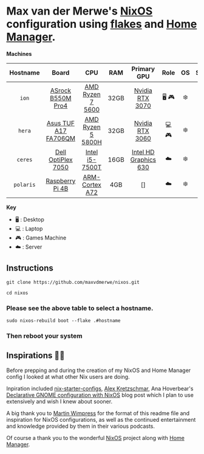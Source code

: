 # Max van der Merwe's [NixOS] configuration using [flakes] and [Home Manager].

**Machines**

|   Hostname  |            Board            |               CPU              |  RAM  |         Primary GPU         | Role | OS  | State |
| :---------: | :-------------------------: | :----------------------------: | :---: | :-------------------------: | :--: | :-: | :---: |
| `ion`     | [ASrock B550M Pro4]           | [AMD Ryzen 7 5600]             | 32GB | [Nvidia RTX 3070]            | 🖥️ 🎮️| ❄️   | ✅    |
| `hera`    | [Asus TUF A17 FA706QM]        | [AMD Ryzen 5 5800H]            | 32GB | [Nvidia RTX 3060]            | 💻️ 🎮️| ❄️   | ✅    |
| `ceres`   | [Dell OptiPlex 7050]          | [Intel i5-7500T]               | 16GB | [Intel HD Graphics 630]      | ☁️    | ❄️   | ✅    |
| `polaris` | [Raspberry Pi 4B]             | [ARM-Cortex A72]               | 4GB  | []                           | ☁️    | ❄️   | ✅    |

**Key**

- 🖥️ : Desktop
- 💻️ : Laptop
- 🎮️ : Games Machine
- ☁️ : Server


## Instructions
```
git clone https://github.com/maxvdmerwe/nixos.git

cd nixos
```
### Please see the above table to select a hostname.
```
sudo nixos-rebuild boot --flake .#hostname
```
### Then reboot your system
## Inspirations 🧑‍🏫

Before prepping and during the creation of my NixOS and Home Manager config I looked at what other Nix users are doing.

Inpiration included [nix-starter-configs], [Alex Kretzschmar], Ana Hoverbear's [Declarative GNOME configuration with NixOS] blog post which I plan to use extensively and wish I knew about sooner.

A big thank you to [Martin Wimpress] for the format of this readme file and inspiration for NixOS configurations, as well as the continued entertainment and knowledge provided by them in their various podcasts.

Of course a thank you to the wonderful [NixOS] project along with [Home Manager].

[NixOS]: https://nixos.org
[Home Manager]: https://github.com/nix-community/home-manager
[flakes]: https://nixos-and-flakes.thiscute.world/nixos-with-flakes/introduction-to-flakes

[ASrock B550M Pro4]: https://www.asrock.com/mb/AMD/B550M%20Pro4/
[Asus TUF A17 FA706QM]: https://www.asus.com/laptops/for-gaming/tuf-gaming/2021-asus-tuf-gaming-a17/
[Dell OptiPlex 7050]: https://i.dell.com/sites/csdocuments/Shared-Content_data-Sheets_Documents/en/OptiPlex-7050-Towers-Technical-Specifications.pdf
[Raspberry Pi 4B]: https://www.raspberrypi.com/products/raspberry-pi-4-model-b/specifications/
[AMD Ryzen 7 5600]: https://www.amd.com/en/products/processors/desktops/ryzen/5000-series/amd-ryzen-5-5600x.html
[AMD Ryzen 5 5800H]: https://www.amd.com/en/products/apu/amd-ryzen-7-5800h
[Intel i5-7500T]: https://ark.intel.com/content/www/us/en/ark/products/97121/intel-core-i5-7500t-processor-6m-cache-up-to-3-30-ghz.html
[Nvidia RTX 3060]: https://www.nvidia.com/en-us/geforce/graphics-cards/30-series/rtx-3060-3060ti/
[Nvidia RTX 3070]:https://www.nvidia.com/en-us/geforce/graphics-cards/30-series/rtx-3070-3070ti/
[Intel HD Graphics 630]: https://ark.intel.com/content/www/us/en/ark/products/97121/intel-core-i5-7500t-processor-6m-cache-up-to-3-30-ghz.html
[ARM-Cortex A72]: https://www.arm.com/products/silicon-ip-cpu/cortex-a/cortex-a72

[Martin Wimpress]: https://github.com/wimpysworld
[Alex Kretzschmar]: https://github.com/ironicbadge
[nix-starter-configs]: https://github.com/Misterio77/nix-starter-configs
[Declarative GNOME configuration with NixOS]: https://hoverbear.org/blog/declarative-gnome-configuration-in-nixos